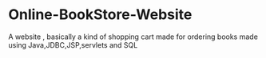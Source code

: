 # Online-BookStore-Website
A website , basically a kind of shopping cart made for ordering books made using Java,JDBC,JSP,servlets and SQL
